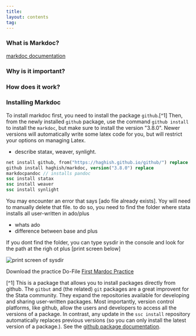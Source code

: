 ```yaml
---
title:
layout: contents
tag:
---
```



### What is Markdoc?


[markdoc documentation](https://github.com/haghish/markdoc)

### Why is it important?


### How does it work?


### Installing Markdoc

To install markdoc first, you need to install the package `github`.[^1] Then, from the newly installed `github` package, use the command `github install` to install the `markdoc`, but make sure to install the version "3.8.0". Newer versions will automatically write some latex code for you, but will restrict your options on managing Latex.

- describe statax, weaver, synlight.

```stata
net install github, from("https://haghish.github.io/github/") replace
github install haghish/markdoc, version("3.8.0") replace
markdocpandoc // installs pandoc
ssc install statax
ssc install weaver
ssc install synlight
```

You may encounter an error that says [ado file already exists]. Yoy will need to manually delete that file. to do so, you need to find the folder where stata installs all user-written in ado/plus
- whats ado
- difference between base and plus

If you dont find the folder, you can type sysdir in the console and look for the path at the righ ot plus
[print screen below]

![print screen of sysdir]()



Download the practice Do-File [First Mardoc Practice](first-practice-markdoc.do)

[^1] This is a package that allows you to install packages directly from github. The `gitbut` and (the related) `git` packages are a great improvent for the Stata community. They expand the repositories available for developing and sharing user-written packages. Most importantly, version control platforms, like github, allow the users and developers to access all the versions of a package. In contrast, any update in the `ssc install` repository automatically replaces previous versions (so you can only install the latest version of a package.). See the [github package documentation](https://github.com/haghish/github).
